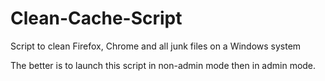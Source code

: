 # Clean-Cache-Script
Script to clean Firefox, Chrome and all junk files on a Windows system


The better is to launch this script in non-admin mode then in admin mode.

